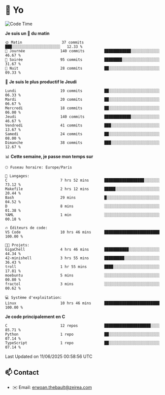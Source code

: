 # 👋 Yo

<!--START_SECTION:waka-->
![Code Time](http://img.shields.io/badge/Code%20Time-70%20hrs%2018%20mins-blue)

**Je suis un 🐤 du matin** 

```text
🌞 Matin                  37 commits          ███░░░░░░░░░░░░░░░░░░░░░░   12.33 % 
🌆 Journée                140 commits         ████████████░░░░░░░░░░░░░   46.67 % 
🌃 Soirée                 95 commits          ████████░░░░░░░░░░░░░░░░░   31.67 % 
🌙 Nuit                   28 commits          ██░░░░░░░░░░░░░░░░░░░░░░░   09.33 % 
```
📅 **Je suis le plus productif le Jeudi** 

```text
Lundi                    19 commits          ██░░░░░░░░░░░░░░░░░░░░░░░   06.33 % 
Mardi                    20 commits          ██░░░░░░░░░░░░░░░░░░░░░░░   06.67 % 
Mercredi                 18 commits          ██░░░░░░░░░░░░░░░░░░░░░░░   06.00 % 
Jeudi                    140 commits         ████████████░░░░░░░░░░░░░   46.67 % 
Vendredi                 41 commits          ███░░░░░░░░░░░░░░░░░░░░░░   13.67 % 
Samedi                   24 commits          ██░░░░░░░░░░░░░░░░░░░░░░░   08.00 % 
Dimanche                 38 commits          ███░░░░░░░░░░░░░░░░░░░░░░   12.67 % 
```


📊 **Cette semaine, je passe mon temps sur** 

```text
🕑︎ Fuseau horaire: Europe/Paris

💬 Langages: 
C                        7 hrs 52 mins       ██████████████████░░░░░░░   73.12 % 
Makefile                 2 hrs 12 mins       █████░░░░░░░░░░░░░░░░░░░░   20.44 % 
Bash                     29 mins             █░░░░░░░░░░░░░░░░░░░░░░░░   04.52 % 
D                        8 mins              ░░░░░░░░░░░░░░░░░░░░░░░░░   01.38 % 
YAML                     1 min               ░░░░░░░░░░░░░░░░░░░░░░░░░   00.18 % 

🔥 Éditeurs de code: 
VS Code                  10 hrs 46 mins      █████████████████████████   100.00 % 

🐱‍💻 Projets: 
GigaChell                4 hrs 46 mins       ███████████░░░░░░░░░░░░░░   44.34 % 
42-minishell             3 hrs 55 mins       █████████░░░░░░░░░░░░░░░░   36.43 % 
troll                    1 hr 55 mins        ████░░░░░░░░░░░░░░░░░░░░░   17.81 % 
moebuntu                 5 mins              ░░░░░░░░░░░░░░░░░░░░░░░░░   00.80 % 
fractol                  3 mins              ░░░░░░░░░░░░░░░░░░░░░░░░░   00.62 % 

💻 Système d'exploitation: 
Linux                    10 hrs 46 mins      █████████████████████████   100.00 % 
```

**Je code principalement en C** 

```text
C                        12 repos            █████████████████████░░░░   85.71 % 
Python                   1 repo              ██░░░░░░░░░░░░░░░░░░░░░░░   07.14 % 
TypeScript               1 repo              ██░░░░░░░░░░░░░░░░░░░░░░░   07.14 % 
```




 Last Updated on 11/06/2025 00:58:56 UTC
<!--END_SECTION:waka-->

## 📫 Contact

- ✉️ Email: erwoan.thebault@zeirea.com
